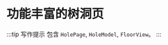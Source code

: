 # 功能丰富的树洞页 <Badge type="warning" text="TODO" />

:::tip 写作提示
包含 `HolePage`, `HoleModel`, `FloorView`。
:::